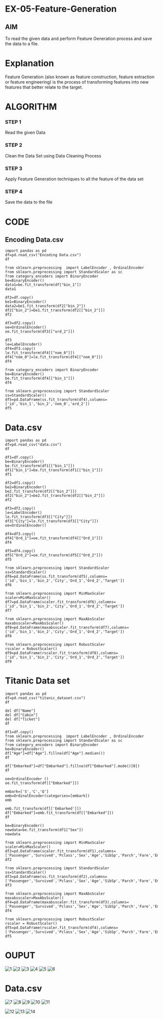 # EX-05-Feature-Generation


## AIM
To read the given data and perform Feature Generation process and save the data to a file. 

# Explanation
Feature Generation (also known as feature construction, feature extraction or feature engineering) is the process of transforming features into new features that better relate to the target.
 

# ALGORITHM
### STEP 1
Read the given Data
### STEP 2
Clean the Data Set using Data Cleaning Process
### STEP 3
Apply Feature Generation techniques to all the feature of the data set
### STEP 4
Save the data to the file

# CODE

## Encoding Data.csv
~~~
import pandas as pd
df=pd.read_csv("Encoding Data.csv")
df

from sklearn.preprocessing  import LabelEncoder , OrdinalEncoder
from sklearn.preprocessing import StandardScaler as sc
from category_encoders import BinaryEncoder
be=BinaryEncoder()
data1=be.fit_transform(df["bin_1"])
data1

df2=df.copy()
be1=BinaryEncoder()
data2=be1.fit_transform(df2["bin_2"])
df2["bin_2"]=be1.fit_transform(df2[["bin_2"]])
df2

df3=df2.copy()
oe=OrdinalEncoder()
oe.fit_transform(df3[["ord_2"]])

df3
le=LabelEncoder()
df4=df3.copy()
le.fit_transform(df4[["nom_0"]])
df4["nom_0"]=le.fit_transform(df4[["nom_0"]])
df4

from category_encoders import BinaryEncoder
be=BinaryEncoder()
be.fit_transform(df4[["bin_1"]])
df4

from sklearn.preprocessing import StandardScaler
ss=StandardScaler()
df5=pd.DataFrame(ss.fit_transform(df4),columns=['id','bin_1','bin_2','nom_0','ord_2'])
df5
~~~
# Data.csv
~~~
import pandas as pd
df=pd.read_csv("data.csv")
df

df1=df.copy()
be=BinaryEncoder()
be.fit_transform(df1[["bin_1"]])
df1["bin_1"]=be.fit_transform(df1[["bin_1"]])
df1

df2=df1.copy()
be2=BinaryEncoder()
be2.fit_transform(df2[["bin_2"]])
df2["bin_2"]=be2.fit_transform(df2[["bin_2"]])
df2

df3=df2.copy()
le=LabelEncoder()
le.fit_transform(df3[["City"]])
df3["City"]=le.fit_transform(df3[["City"]])
oe=OrdinalEncoder()

df4=df3.copy()
df4["Ord_1"]=oe.fit_transform(df4[["Ord_1"]])
df4

df5=df4.copy()
df5["Ord_2"]=oe.fit_transform(df5[["Ord_2"]])
df5

from sklearn.preprocessing import StandardScaler
ss=StandardScaler()
df6=pd.DataFrame(ss.fit_transform(df5),columns=['id','bin_1','bin_2','City','Ord_1','Ord_2','Target'])
df6

from sklearn.preprocessing import MinMaxScaler
scaler=MinMaxScaler()
df7=pd.DataFrame(scaler.fit_transform(df6),columns=['id','bin_1','bin_2','City','Ord_1','Ord_2','Target'])
df7

from sklearn.preprocessing import MaxAbsScaler
maxabsscaler=MaxAbsScaler()
df8=pd.DataFrame(maxabsscaler.fit_transform(df7),columns=['id','bin_1','bin_2','City','Ord_1','Ord_2','Target'])
df8

from sklearn.preprocessing import RobustScaler
rscaler = RobustScaler()
df9=pd.DataFrame(rscaler.fit_transform(df8),columns=['id','bin_1','bin_2','City','Ord_1','Ord_2','Target'])
df9
~~~
# Titanic Data set
~~~
import pandas as pd
df=pd.read_csv("titanic_dataset.csv")
df

del df["Name"]
del df["Cabin"]
del df["Ticket"]
df

df1=df.copy()
from sklearn.preprocessing  import LabelEncoder , OrdinalEncoder
from sklearn.preprocessing import StandardScaler as sc
from category_encoders import BinaryEncoder
be=BinaryEncoder()
df["Age"]=df["Age"].fillna(df["Age"].median())
df

df["Embarked"]=df["Embarked"].fillna(df["Embarked"].mode()[0])
df

oe=OrdinalEncoder ()
oe.fit_transform(df[["Embarked"]])

embark=['S','C','Q']
emb=OrdinalEncoder(categories=[embark])
emb

emb.fit_transform(df[['Embarked']])
df["Embarked"]=emb.fit_transform(df[["Embarked"]])
df

be=BinaryEncoder()
newdata=be.fit_transform(df1["Sex"])
newdata

from sklearn.preprocessing import MinMaxScaler
scaler=MinMaxScaler()
df2=pd.DataFrame(scaler.fit_transform(df1),columns=['Passenger','Survived','Pclass','Sex','Age','SibSp','Parch','Fare','Embarked'])
df2

from sklearn.preprocessing import StandardScaler
ss=StandardScaler()
df3=pd.DataFrame(ss.fit_transform(df2),columns=['Passenger','Survived','Pclass','Sex','Age','SibSp','Parch','Fare','Embarked'])
df3

from sklearn.preprocessing import MaxAbsScaler
maxabsscaler=MaxAbsScaler()
df4=pd.DataFrame(maxabsscaler.fit_transform(df3),columns=['Passenger','Survived','Pclass','Sex','Age','SibSp','Parch','Fare','Embarked'])
df4

from sklearn.preprocessing import RobustScaler
rscaler = RobustScaler()
df5=pd.DataFrame(rscaler.fit_transform(df4),columns=['Passenger','Survived','Pclass','Sex','Age','SibSp','Parch','Fare','Embarked'])
df5
~~~
# OUPUT

![1](https://user-images.githubusercontent.com/94980741/167471878-3f6b6ae0-c454-48a3-8dfc-49f663544664.png)
![2](https://user-images.githubusercontent.com/94980741/167471914-197cede4-9427-4476-b3ba-82acf007b94c.png)
![3](https://user-images.githubusercontent.com/94980741/167471939-018f2e1c-35c8-44cd-bc74-1204ba21c80b.png)
![4](https://user-images.githubusercontent.com/94980741/167471955-65d21d0e-fc50-46b3-aee0-8027d2f0601c.png)
![5](https://user-images.githubusercontent.com/94980741/167471971-b398b63b-ee6b-4a80-9445-8bbb15088497.png)
![6](https://user-images.githubusercontent.com/94980741/167471982-e2d0ca27-184a-4900-bd33-ffb31a049e0f.png)

# Data.csv
![7](https://user-images.githubusercontent.com/94980741/167472292-177b9684-c034-4ecf-b870-4cc960781e4f.png)
![8](https://user-images.githubusercontent.com/94980741/167472306-742eddab-d52f-400e-a1a2-392c5458d1f4.png)
![9](https://user-images.githubusercontent.com/94980741/167472319-90906fae-40c5-4861-b563-14d83be84728.png)
![10](https://user-images.githubusercontent.com/94980741/167472338-98a702cd-7ccd-442d-9a54-d3c5cca1f1c9.png)
![11](https://user-images.githubusercontent.com/94980741/167472357-f084172e-1dc6-4a6b-ac9c-b13a237e3035.png)

![12](https://user-images.githubusercontent.com/94980741/167472368-160131b4-d36a-4f81-b37c-7c01fa566d27.png)
![13](https://user-images.githubusercontent.com/94980741/167472407-99920a3a-d7b9-4070-aa7b-6429b98e7486.png)
![14](https://user-images.githubusercontent.com/94980741/167472427-b15da776-fb16-4179-9ef3-7407a399b2ce.png)
